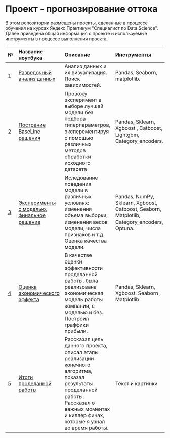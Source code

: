 # Проект - прогнозирование оттока
В этом репозитории размещены проекты, сделанные в процессе обучения на курсах Яндекс.Практикум "Специалист по Data Science".
Далее приведена общая информация о проекте и используемые инструменты в процессе выполнения проекта.

[id1]: https://github.com/Lisstrange/churn_project/blob/main/EDA.ipynb "EDA"
[id2]: https://github.com/Lisstrange/churn_project/blob/main/Basic%20Decision.ipynb "Basic Decision"
[id3]: https://github.com/Lisstrange/churn_project/blob/main/model_expirements.ipynb "Expirements with model"
[id4]: https://github.com/Lisstrange/churn_project/blob/main/economic_effect_model.ipynb "Economic model"
[id5]: https://github.com/Lisstrange/churn_project/blob/main/Final.ipynb "Conclusions on the project "




| № | Название ноутбука | Описание | Инструменты |
| :- | :--------------------- | :---------------------------| :---------------------------|
| [1][id1]  | [Разведочный анализ данных][id1] | Анализ данных и их визуализация. Поиск зависимостей.  | Pandas, Seaborn, matplotlib. |
| [2][id2]  | [Пострение BaseLine решения][id2] | Провожу эксперимент в выборе лучшей модели без подбора гиперпараметров, эксперементируя с помощью различных методов обработки исходного датасета | Pandas, Sklearn, Xgboost , Catboost, Lightgbm, Category_encoders. |
| [3][id3]  | [Эксперименты с моделью, финальное решение][id3] | Иследование поведения модели в различных условиях: изменения объема выборки, изменения весов модели, числа признаков и т.д. Оценка качества модели. | Pandas, NumPy, Sklearn, Xgboost, Catboost, Seaborn, Matplotlib, Category_encoders, Optuna. |
| [4][id4]  | [Оценка экономического эффекта][id4] | В качестве оценки эффективности проделанной работы, была реализована экономическая модель работы компании, с моделью и без. Построил граффики прибыли.| Pandas, Sklearn, Xgboost, Seaborn , Matplotlib |
| [5][id5]  | [Итоги проделанной работы][id5] | Рассказал цель данного проекта, описал этапы реализации конечного алгоритма, показал результаты проделанной работы. Рассказал о важных моментах и киллер фичах, которые я узнал во время работы. | Текст и картинки
